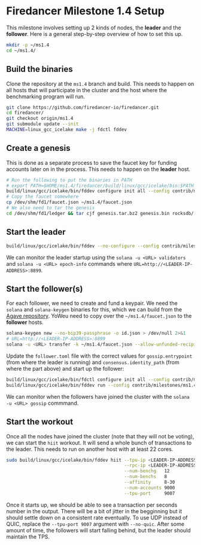 # Firedancer Milestone 1.4 Setup

This milestone involves setting up 2 kinds of nodes, the **leader**
and the **follower**.  Here is a general step-by-step overview of
how to set this up.

```bash
mkdir -p ~/ms1.4
cd ~/ms1.4/
```

## Build the binaries

Clone the repository at the `ms1.4` branch and build.  This needs to
happen on all hosts that will participate in the cluster and the host
where the benchmarking program will run.

```bash
git clone https://github.com/firedancer-io/firedancer.git
cd firedancer/
git checkout origin/ms1.4
git submodule update --init
MACHINE=linux_gcc_icelake make -j fdctl fddev
```

## Create a genesis

This is done as a separate process to save the faucet key for funding
accounts later on in the process.  This needs to happen on the **leader**
host.

```bash
# Run the following to put the binaries in PATH
# export PATH=$HOME/ms1.4/firedancer/build/linux/gcc/icelake/bin:$PATH
build/linux/gcc/icelake/bin/fddev configure init all --config contrib/milestones/ms1.4/leader.toml
# Copy the faucet somewhere
cp /dev/shm/fd1/faucet.json ~/ms1.4/faucet.json
# We also need to tar the genesis
cd /dev/shm/fd1/ledger && tar cjf genesis.tar.bz2 genesis.bin rocksdb/ && cd $OLDPWD
```

## Start the leader

```bash
build/linux/gcc/icelake/bin/fddev --no-configure --config contrib/milestones/ms1.4/leader.toml
```

We can monitor the leader startup using the `solana -u <URL> validators` and
`solana -u <URL> epoch-info` commands where `URL=http://<LEADER-IP-ADDRESS>:8899`.

## Start the follower(s)

For each follower, we need to create and fund a keypair.  We need the `solana`
and `solana-keygen` binaries for this, which we can build from the [Agave repository](https://github.com/anza-xyz/agave.git).
YoWeu need to copy over the `~/ms1.4/faucet.json` to the **follower** hosts.

```bash
solana-keygen new --no-bip39-passphrase -o id.json > /dev/null 2>&1
# URL=http://<LEADER-IP-ADDRESS>:8899
solana -u <URL> transfer -k ~/ms1.4/faucet.json --allow-unfunded-recipient id.json 10
```

Update the `follower.toml` file with the correct values for `gossip.entrypoint` (from
where the leader is running) and `consensus.identity_path` (from where the part above)
and start up the follower:

```bash
build/linux/gcc/icelake/bin/fdctl configure init all --config contrib/milestones/ms1.4/follower.toml
build/linux/gcc/icelake/bin/fddev run --config contrib/milestones/ms1.4/follower.toml
```

We can monitor when the followers have joined the cluster with the `solana -u <URL> gossip` commmand.

## Start the workout

Once all the nodes have joined the cluster (note that they will not be voting), we can
start the `hiit` workout.  It will send a whole bunch of transactions to the leader.
This needs to run on another host with at least 22 cores.

```bash
sudo build/linux/gcc/icelake/bin/fddev hiit --tpu-ip <LEADER-IP-ADDRESS> \
                                            --rpc-ip <LEADER-IP-ADDRESS> \
                                            --num-benchg   12            \
                                            --num-benchs   8             \
                                            --affinity     8-30          \
                                            --num-accounts 9000          \
                                            --tpu-port     9007
```

Once it starts up, we should be able to see a transaction per seconds number in the output.
There will be a bit of jitter in the begginning but it should settle down on a consistent
rate eventually.  To use UDP instead of QUIC, replace the `--tpu-port 9007` argument with
`--no-quic`.  After some amount of time, the followers will start falling behind, but the
leader should maintain the TPS.
